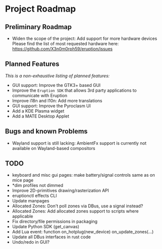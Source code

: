 # Project Roadmap

## Preliminary Roadmap

- Widen the scope of the project: Add support for more hardware devices
  Please find the list of most requested hardware here: <https://github.com/X3n0m0rph59/eruption/issues>

## Planned Features

_This is a non-exhaustive listing of planned features:_

- GUI support: Improve the GTK3+ based GUI
- Improve the `Eruption SDK` that allows 3rd party applications to communicate with Eruption
- Improve i18n and l10n: Add more translations
- GUI support: Improve the Pyroclasm UI
- Add a KDE Plasma widget
- Add a MATE Desktop Applet

## Bugs and known Problems

- Wayland support is still lacking: AmbientFx support is currently not available on Wayland-based compositors

## TODO

- keyboard and misc gui pages: make battery/signal controls same as on mice page
- *dim profiles not dimmed
- Improve 2D-primitives drawing/rasterization API
- eruptionctl effects CLI
- Update manpages
- Allocated Zones: Don't poll zones via DBus, use a signal instead?
- Allocated Zones: Add allocated zones support to scripts where applicable
- Fix directory/file permissions in packaging
- Update Python SDK (get_canvas)
- Add Lua event: function on_hotplug(new_device) on_update_zones(...)
- Update all DBus interfaces in rust code
- Undo/redo in GUI?
